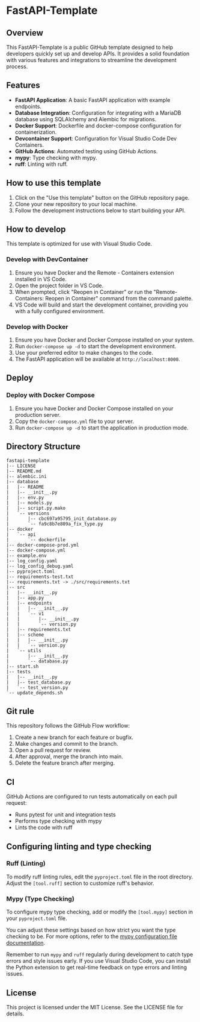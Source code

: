 # FastAPI-Template

## Overview

This FastAPI-Template is a public GitHub template designed to help developers quickly set up and develop APIs. It provides a solid foundation with various features and integrations to streamline the development process.

## Features

- **FastAPI Application**: A basic FastAPI application with example endpoints.
- **Database Integration**: Configuration for integrating with a MariaDB database using SQLAlchemy and Alembic for migrations.
- **Docker Support**: Dockerfile and docker-compose configuration for containerization.
- **Devcontainer Support**: Configuration for Visual Studio Code Dev Containers.
- **GitHub Actions**: Automated testing using GitHub Actions.
- **mypy**: Type checking with mypy.
- **ruff**: Linting with ruff.

## How to use this template

1. Click on the "Use this template" button on the GitHub repository page.
2. Clone your new repository to your local machine.
3. Follow the development instructions below to start building your API.

## How to develop

This template is optimized for use with Visual Studio Code.

### Develop with DevContainer

1. Ensure you have Docker and the Remote - Containers extension installed in VS Code.
2. Open the project folder in VS Code.
3. When prompted, click "Reopen in Container" or run the "Remote-Containers: Reopen in Container" command from the command palette.
4. VS Code will build and start the development container, providing you with a fully configured environment.

### Develop with Docker

1. Ensure you have Docker and Docker Compose installed on your system.
2. Run `docker-compose up -d` to start the development environment.
3. Use your preferred editor to make changes to the code.
4. The FastAPI application will be available at `http://localhost:8000`.

## Deploy

### Deploy with Docker Compose

1. Ensure you have Docker and Docker Compose installed on your production server.
2. Copy the `docker-compose.yml` file to your server.
3. Run `docker-compose up -d` to start the application in production mode.

## Directory Structure

```
fastapi-template
|-- LICENSE
|-- README.md
|-- alembic.ini
|-- database
|   |-- README
|   |-- __init__.py
|   |-- env.py
|   |-- models.py
|   |-- script.py.mako
|   `-- versions
|       |-- cbc697a95795_init_database.py
|       `-- fa9c8b7e809a_fix_type.py
|-- docker
|   `-- api
|       `-- dockerfile
|-- docker-compose-prod.yml
|-- docker-compose.yml
|-- example.env
|-- log_config.yaml
|-- log_config_debug.yaml
|-- pyproject.toml
|-- requirements-test.txt
|-- requirements.txt -> ./src/requirements.txt
|-- src
|   |-- __init__.py
|   |-- app.py
|   |-- endpoints
|   |   |-- __init__.py
|   |   `-- v1
|   |       |-- __init__.py
|   |       `-- version.py
|   |-- requirements.txt
|   |-- scheme
|   |   |-- __init__.py
|   |   `-- version.py
|   `-- utils
|       |-- __init__.py
|       `-- database.py
|-- start.sh
|-- tests
|   |-- __init__.py
|   |-- test_database.py
|   `-- test_version.py
`-- update_depends.sh
```

## Git rule

This repository follows the GitHub Flow workflow:

1. Create a new branch for each feature or bugfix.
2. Make changes and commit to the branch.
3. Open a pull request for review.
4. After approval, merge the branch into main.
5. Delete the feature branch after merging.

## CI

GitHub Actions are configured to run tests automatically on each pull request:

- Runs pytest for unit and integration tests
- Performs type checking with mypy
- Lints the code with ruff

## Configuring linting and type checking

### Ruff (Linting)

To modify ruff linting rules, edit the `pyproject.toml` file in the root directory. Adjust the `[tool.ruff]` section to customize ruff's behavior.

### Mypy (Type Checking)

To configure mypy type checking, add or modify the `[tool.mypy]` section in your `pyproject.toml` file. 

You can adjust these settings based on how strict you want the type checking to be. For more options, refer to the [mypy configuration file documentation](https://mypy.readthedocs.io/en/stable/config_file.html).

Remember to run `mypy` and `ruff` regularly during development to catch type errors and style issues early.
If you use Visual Studio Code, you can install the Python extension to get real-time feedback on type errors and linting issues.

## License

This project is licensed under the MIT License. See the LICENSE file for details.
